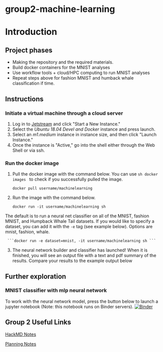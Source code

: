 # group2-machine-learning

# Introduction

## Project phases
- Making the repository and the required materials.
- Build docker containers for the MNIST analyses
- Use workflow tools + cloud/HPC computing to run MNIST analyses
- Repeat steps above for fashion MNIST and humback whale classification if time.

## Instructions

### Initiate a virtual machine through a cloud server
  1. Log in to [Jetstream](https://use.jetstream-cloud.org/application/dashboard) and click "Start a New Instance."
  2. Select the _Ubuntu 18.04 Devel and Docker_ instance and press launch.
  3. Select an _m1.medium_ instance in instance size, and then click "Launch Instance."
  4. Once the instance is "Active," go into the shell either through the Web Shell or via ssh.
  
### Run the docker image
  1. Pull the docker image with the command below. You can use ```sh docker images ``` to check if you successfully pulled the image. 
  
     ``` docker pull username/machinelearning ```
  2. Run the image with the command below. 
  
     ```docker run -it username/machinelearning sh ```
  
  The default is to run a neural net classifier on all of the MNIST, fashion MNIST, and Humpback Whale Tail datasets. If you would like to specify a dataset, you can add it with the ```-e``` tag (see example below). Options are mnist, fashion, whale. 
    
     ```docker run -e dataset=mnist, -it username/machinelearning sh ```
     
  3. The neural network builder and classifier has launched! When it is finished, you will see an output file with a text and pdf summary of the results. Compare your results to the example output below


## Further exploration

### MNIST classifier with mlp neural network ###
To work with the neural network model, press the button below to launch a jupyter notebook (Note: this notebook runs on Binder servers).
[![Binder](https://mybinder.org/badge_logo.svg)](https://mybinder.org/v2/gh/cyber-carpentry/group2-machine-learning/master)

## Group 2 Useful Links

[HackMD Notes](https://hackmd.io/@stephprince/r1BFBO7MH)

[Planning Notes](https://hackmd.io/8IlRqMagSr-wxBMXtmtgnA?both#Planning)
